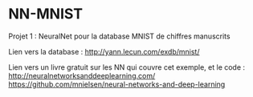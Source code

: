 # NN-MNIST
Projet 1 : NeuralNet pour la database MNIST de chiffres manuscrits

Lien vers la database : 
http://yann.lecun.com/exdb/mnist/

Lien vers un livre gratuit sur les NN qui couvre cet exemple, et le code :
http://neuralnetworksanddeeplearning.com/
https://github.com/mnielsen/neural-networks-and-deep-learning
